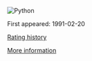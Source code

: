 ![Python](https://www.tiobe.com/wp-content/themes/tiobe/tiobe-index/images/Python.png)

First appeared: 1991-02-20

[Rating history](https://www.tiobe.com/tiobe-index/python/)

[More information](https://en.wikipedia.org/wiki/Python_(programming_language))

